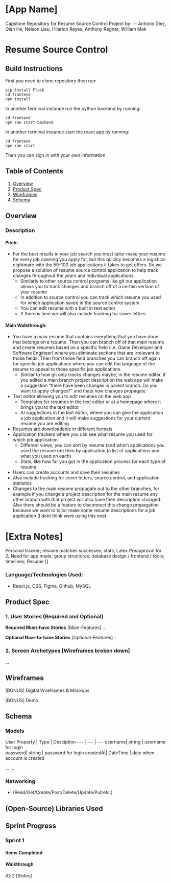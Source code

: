# [App Name]
Capstone Repository for Resume Source Control Project by: 
-- Antonio Diez, Qian He, Nelson Lieu, Hilarion Reyes, Anthony Regner, William Mak

Resume Source Control 
===
## Build Instructions
First you need to clone repository then run:
```
pip install Flask
cd frontend
npm install
```
In another terminal instance run the python backend by running:
```
cd frontend
npm run start-backend
```
In another terminal instance start the react app by running:
```
cd frontend
npm run start
```
Then you can sign in with your own information

## Table of Contents
1. [Overview](#Overview)
2. [Product Spec](#Product-Spec)
3. [Wireframes](#Wireframes)
4. [Schema](#Schema)

## Overview
### Description
#### Pitch:
* For the best results in your job search you must tailor make your resume for every job opening you apply for, but this quickly becomes a logistical nightmare with the 50-100 job applications it takes to get offers. So we propose a solution of resume source control application to help track changes throughout the years and individual applications.
  * Similarly to other source control programs like git our application allows you to track changes and branch off of a certain version of your resume
  * In addition to source control you can track which resume you used for which application saved in the source control system
  * You can edit resume with a built in text editor
  * If there is time we will also include tracking for cover letters

#### Main Walkthrough:
* You have a main resume that contains everything that you have done that belongs on a resume. Then you can branch off of that main resume and create resumes based on a specific field (i.e. Game Developer and Software Engineer) where you eliminate sections that are irrelevant to those fields. Then from those field branches you can branch off again for specific job applications where you can edit the language of the resume to appeal to those specific job applications.
  * Similar to how git only tracks changes maybe, in the resume editor, if you edited a main branch project description the web app will make a suggestion “there have been changes in parent branch. Do you want to apply changes?” and thats how changes propagate
* Text editor allowing you to edit resumes on the web app
  * Templates for resumes in the text editor or at a homepage where it brings you to the text editor
  * AI suggestions in the text editor, where you can give the application a job application and it will make suggestions for your current resume you are editing
* Resumes are downloadable in different formats
* Application trackers where you can see what resume you used for which job application
  * Different views, you can sort by resume (and which applications you used the resume on) then by application (a list of applications and what you used on each)
  * Stats, like how far you got in the application process for each type of resume
* Users can create accounts and save their resumes
* Also include tracking for cover letters, source control, and application statistics
* Changes to the main resume propagate out to the other branches, for example if you change a project description for the main resume any other branch with that project will also have their description changed. Also there should be a feature to disconnect this change propagation because we want to tailor make some resume descriptions for a job application (I dont think were using this one)

[Extra Notes]
======
Personal tracker; resume matches successes; stats;
Latex
Preapproval for 2;
Need for app made; group structures; database design / frontend / tools; timelines;
Resume []

### Language/Technologies Used:
* React.js, CSS, Figma, Github, MySQL

## Product Spec
### 1. User Stories (Required and Optional)

**Required Must-have Stories** [Main-Features]
..

**Optional Nice-to-have Stories** [Optional-Features]
..

### 2. Screen Archetypes [Wireframes broken down]

...

## Wireframes

[BONUS] Digital Wireframes & Mockups

[BONUS] Demo

## Schema
### Models

User
Property | Type | Desciption 
--- | --- | --- 
username| string | username for login  
password| string | password for login
createdAt| DateTime | date when account is created

...
...

### Networking 
- (Read/Get/Create/Post/Delete/Update/Put/etc.)

## (Open-Source) Libraries Used

## Sprint Progress
### Sprint 1
#### Items Completed

#### Walkthrough 
[Gif] [Slides]

